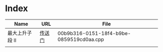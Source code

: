 # Index



| Name      | URL                                                  | File                                     |
|-----------|------------------------------------------------------|------------------------------------------|
| 最大上升子段 II | [传送门](http://oj.daimayuan.top/course/17/problem/448) | 00b9b316-0151-18f4-b9be-0859519cd0aa.cpp |
|           |                                                      |                                          |
